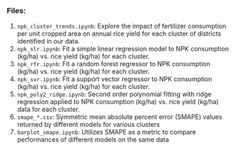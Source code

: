 ### Files: <br>

1. `npk_cluster_trends.ipynb`: Explore the impact of fertilizer consumption per unit cropped area on annual rice yield for each cluster of districts identified in our data. <br>
2. `npk_slr.ipynb`: Fit a simple linear regression model to NPK consumption (kg/ha) vs. rice yield (kg/ha) for each cluster. <br>
3. `npk_rfr.ipynb`: Fit a random forest regressor to NPK consumption (kg/ha) vs. rice yield (kg/ha) for each cluster. <br>
4. `npk_svr.ipynb`: Fit a support vector regressor to NPK consumption (kg/ha) vs. rice yield (kg/ha) for each cluster. <br>
5. `npk_poly2_ridge.ipynb`: Second order polynomial fitting with ridge regression applied to NPK consumption (kg/ha) vs. rice yield (kg/ha) data for each cluster. <br>
6. `smape_*.csv`: Symmetric mean absolute percent error (SMAPE) values returned by different models for various clusters <br>
7. `barplot_smape.ipynb`: Utilizes SMAPE as a metric to compare performances of different models on the same data <br>
